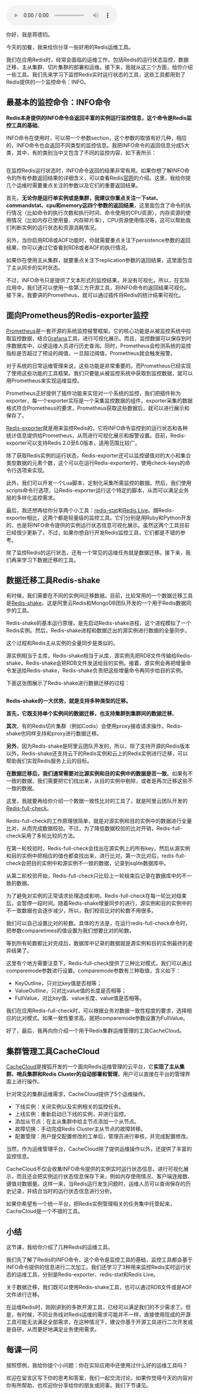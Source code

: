 <audio title="加餐（五） _ Redis有哪些好用的运维工具？" src="https://static001.geekbang.org/resource/audio/e9/6a/e97c6221e55eb47fe68bd89bb9yy086a.mp3" controls="controls"></audio> 
<p>你好，我是蒋德钧。</p><p>今天的加餐，我来给你分享一些好用的Redis运维工具。</p><p>我们在应用Redis时，经常会面临的运维工作，包括Redis的运行状态监控，数据迁移，主从集群、切片集群的部署和运维。接下来，我就从这三个方面，给你介绍一些工具。我们先来学习下监控Redis实时运行状态的工具，这些工具都用到了Redis提供的一个监控命令：INFO。</p><h2>最基本的监控命令：INFO命令</h2><p><strong>Redis本身提供的INFO命令会返回丰富的实例运行监控信息，这个命令是Redis监控工具的基础</strong>。</p><p>INFO命令在使用时，可以带一个参数section，这个参数的取值有好几种，相应的，INFO命令也会返回不同类型的监控信息。我把INFO命令的返回信息分成5大类，其中，有的类别当中又包含了不同的监控内容，如下表所示：</p><p><img src="https://static001.geekbang.org/resource/image/8f/a8/8fb2ef487fd9b7073fd062d480b220a8.jpg" alt=""></p><p>在监控Redis运行状态时，INFO命令返回的结果非常有用。如果你想了解INFO命令的所有参数返回结果的详细含义，可以查看Redis<a href="https://redis.io/commands/info">官网</a>的介绍。这里，我给你提几个运维时需要重点关注的参数以及它们的重要返回结果。</p><p>首先，<strong>无论你是运行单实例或是集群，我建议你重点关注一下stat、commandstat、cpu和memory这四个参数的返回结果</strong>，这里面包含了命令的执行情况（比如命令的执行次数和执行时间、命令使用的CPU资源），内存资源的使用情况（比如内存已使用量、内存碎片率），CPU资源使用情况等，这可以帮助我们判断实例的运行状态和资源消耗情况。</p><!-- [[[read_end]]] --><p>另外，当你启用RDB或AOF功能时，你就需要重点关注下persistence参数的返回结果，你可以通过它查看到RDB或者AOF的执行情况。</p><p>如果你在使用主从集群，就要重点关注下replication参数的返回结果，这里面包含了主从同步的实时状态。</p><p>不过，INFO命令只是提供了文本形式的监控结果，并没有可视化，所以，在实际应用中，我们还可以使用一些第三方开源工具，将INFO命令的返回结果可视化。接下来，我要讲的Prometheus，就可以通过插件将Redis的统计结果可视化。</p><h2>面向Prometheus的Redis-exporter监控</h2><p><a href="https://prometheus.io/">Prometheus</a>是一套开源的系统监控报警框架。它的核心功能是从被监控系统中拉取监控数据，结合<a href="https://grafana.com/">Grafana</a>工具，进行可视化展示。而且，监控数据可以保存到时序数据库中，以便运维人员进行历史查询。同时，Prometheus会检测系统的监控指标是否超过了预设的阈值，一旦超过阈值，Prometheus就会触发报警。</p><p>对于系统的日常运维管理来说，这些功能是非常重要的。而Prometheus已经实现了使用这些功能的工具框架。我们只要能从被监控系统中获取到监控数据，就可以用Prometheus来实现运维监控。</p><p>Prometheus正好提供了插件功能来实现对一个系统的监控，我们把插件称为exporter，每一个exporter实际是一个采集监控数据的组件。exporter采集的数据格式符合Prometheus的要求，Prometheus获取这些数据后，就可以进行展示和保存了。</p><p><a href="https://github.com/oliver006/redis_exporter">Redis-exporter</a>就是用来监控Redis的，它将INFO命令监控到的运行状态和各种统计信息提供给Prometheus，从而进行可视化展示和报警设置。目前，Redis-exporter可以支持Redis 2.0至6.0版本，适用范围比较广。</p><p>除了获取Redis实例的运行状态，Redis-exporter还可以监控键值对的大小和集合类型数据的元素个数，这个可以在运行Redis-exporter时，使用check-keys的命令行选项来实现。</p><p>此外，我们可以开发一个Lua脚本，定制化采集所需监控的数据。然后，我们使用scripts命令行选项，让Redis-exporter运行这个特定的脚本，从而可以满足业务层的多样化监控需求。</p><p>最后，我还想再给你分享两个小工具：<a href="https://github.com/junegunn/redis-stat">redis-stat</a>和<a href="https://github.com/snakeliwei/RedisLive">Redis Live</a>。跟Redis-exporter相比，这两个都是轻量级的监控工具。它们分别是用Ruby和Python开发的，也是将INFO命令提供的实例运行状态信息可视化展示。虽然这两个工具目前已经很少更新了，不过，如果你想自行开发Redis监控工具，它们都是不错的参考。</p><p>除了监控Redis的运行状态，还有一个常见的运维任务就是数据迁移。接下来，我们再来学习下数据迁移的工具。</p><h2>数据迁移工具Redis-shake</h2><p>有时候，我们需要在不同的实例间迁移数据。目前，比较常用的一个数据迁移工具是<a href="https://github.com/aliyun/redis-shake">Redis-shake</a>，这是阿里云Redis和MongoDB团队开发的一个用于Redis数据同步的工具。</p><p>Redis-shake的基本运行原理，是先启动Redis-shake进程，这个进程模拟了一个Redis实例。然后，Redis-shake进程和数据迁出的源实例进行数据的全量同步。</p><p>这个过程和Redis主从实例的全量同步是类似的。</p><p>源实例相当于主库，Redis-shake相当于从库，源实例先把RDB文件传输给Redis-shake，Redis-shake会把RDB文件发送给目的实例。接着，源实例会再把增量命令发送给Redis-shake，Redis-shake负责把这些增量命令再同步给目的实例。</p><p>下面这张图展示了Redis-shake进行数据迁移的过程：</p><p><img src="https://static001.geekbang.org/resource/image/02/5b/027f6ae0276d483650ee4d5179f19c5b.jpg" alt=""></p><p><strong>Redis-shake的一大优势，就是支持多种类型的迁移。</strong></p><p><strong>首先，它既支持单个实例间的数据迁移，也支持集群到集群间的数据迁移</strong>。</p><p><strong>其次</strong>，有的Redis切片集群（例如Codis）会使用proxy接收请求操作，Redis-shake也同样支持和proxy进行数据迁移。</p><p><strong>另外</strong>，因为Redis-shake是阿里云团队开发的，所以，除了支持开源的Redis版本以外，Redis-shake还支持云下的Redis实例和云上的Redis实例进行迁移，可以帮助我们实现Redis服务上云的目标。</p><p><strong>在数据迁移后，我们通常需要对比源实例和目的实例中的数据是否一致</strong>。如果有不一致的数据，我们需要把它们找出来，从目的实例中剔除，或者是再次迁移这些不一致的数据。</p><p>这里，我就要再给你介绍一个数据一致性比对的工具了，就是阿里云团队开发的<a href="https://github.com/aliyun/redis-full-check">Redis-full-check</a>。</p><p>Redis-full-check的工作原理很简单，就是对源实例和目的实例中的数据进行全量比对，从而完成数据校验。不过，为了降低数据校验的比对开销，Redis-full-check采用了多轮比较的方法。</p><p>在第一轮校验时，Redis-full-check会找出在源实例上的所有key，然后从源实例和目的实例中把相应的值也都查找出来，进行比对。第一次比对后，redis-full-check会把目的实例中和源实例不一致的数据，记录到sqlite数据库中。</p><p>从第二轮校验开始，Redis-full-check只比较上一轮结束后记录在数据库中的不一致的数据。</p><p>为了避免对实例的正常请求处理造成影响，Redis-full-check在每一轮比对结束后，会暂停一段时间。随着Redis-shake增量同步的进行，源实例和目的实例中的不一致数据也会逐步减少，所以，我们校验比对的轮数不用很多。</p><p>我们可以自己设置比对的轮数。具体的方法是，在运行redis-full-check命令时，把参数comparetimes的值设置为我们想要比对的轮数。</p><p>等到所有轮数都比对完成后，数据库中记录的数据就是源实例和目的实例最终的差异结果了。</p><p>这里有个地方需要注意下，Redis-full-check提供了三种比对模式，我们可以通过comparemode参数进行设置。comparemode参数有三种取值，含义如下：</p><ul>
<li>KeyOutline，只对比key值是否相等；</li>
<li>ValueOutline，只对比value值的长度是否相等；</li>
<li>FullValue，对比key值、value长度、value值是否相等。</li>
</ul><p>我们在应用Redis-full-check时，可以根据业务对数据一致性程度的要求，选择相应的比对模式。如果一致性要求高，就把comparemode参数设置为FullValue。</p><p>好了，最后，我再向你介绍一个用于Redis集群运维管理的工具CacheCloud。</p><h2>集群管理工具CacheCloud</h2><p><a href="https://github.com/sohutv/cachecloud">CacheCloud</a>是搜狐开发的一个面向Redis运维管理的云平台，它<strong>实现了主从集群、哨兵集群和Redis Cluster的自动部署和管理</strong>，用户可以直接在平台的管理界面上进行操作。</p><p>针对常见的集群运维需求，CacheCloud提供了5个运维操作。</p><ul>
<li>下线实例：关闭实例以及实例相关的监控任务。</li>
<li>上线实例：重新启动已下线的实例，并进行监控。</li>
<li>添加从节点：在主从集群中给主节点添加一个从节点。</li>
<li>故障切换：手动完成Redis Cluster主从节点的故障转移。</li>
<li>配置管理：用户提交配置修改的工单后，管理员进行审核，并完成配置修改。</li>
</ul><p>当然，作为运维管理平台，CacheCloud除了提供运维操作以外，还提供了丰富的监控信息。</p><p>CacheCloud不仅会收集INFO命令提供的实例实时运行状态信息，进行可视化展示，而且还会把实例运行状态信息保存下来，例如内存使用情况、客户端连接数、键值对数据量。这样一来，当Redis运行发生问题时，运维人员可以查询保存的历史记录，并结合当时的运行状态信息进行分析。</p><p>如果你希望有一个统一平台，把Redis实例管理相关的任务集中托管起来，CacheCloud是一个不错的工具。</p><h2>小结</h2><p>这节课，我给你介绍了几种Redis的运维工具。</p><p>我们先了解了Redis的INFO命令，这个命令是监控工具的基础，监控工具都会基于INFO命令提供的信息进行二次加工。我们还学习了3种用来监控Redis实时运行状态的运维工具，分别是Redis-exporter、redis-stat和Redis Live。</p><p>关于数据迁移，我们既可以使用Redis-shake工具，也可以通过RDB文件或是AOF文件进行迁移。</p><p>在运维Redis时，刚刚讲到的多款开源工具，已经可以满足我们的不少需求了。但是，有时候，不同业务线对Redis运维的需求可能并不一样，直接使用现成的开源工具可能无法满足全部需求，在这种情况下，建议你基于开源工具进行二次开发或是自研，从而更好地满足业务使用需求。</p><h2>每课一问</h2><p>按照惯例，我给你提个小问题：你在实际应用中还使用过什么好的运维工具吗？</p><p>欢迎在留言区写下你的思考和答案，我们一起交流讨论。如果你觉得今天的内容对你有所帮助，也欢迎你分享给你的朋友或同事。我们下节课见。</p>
